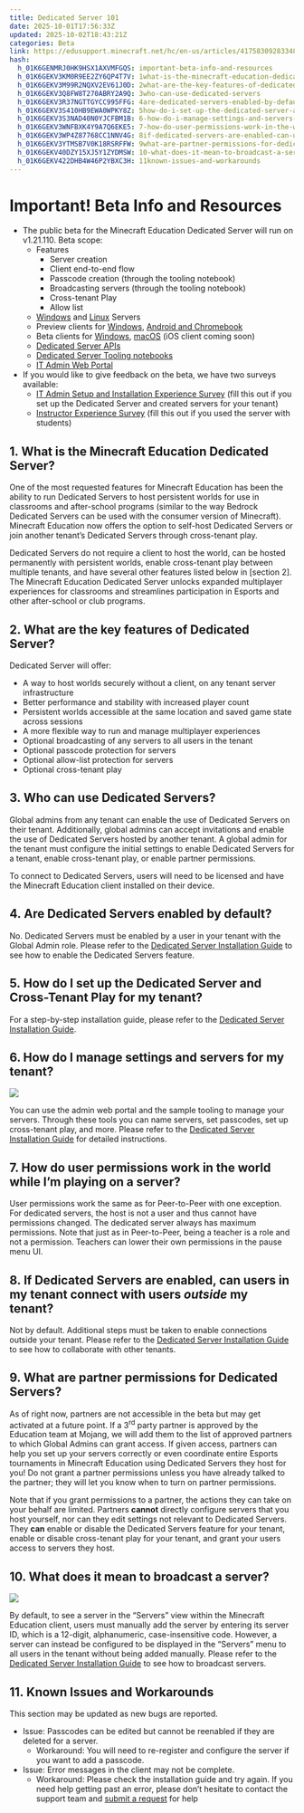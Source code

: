 ```yaml
---
title: Dedicated Server 101
date: 2025-10-01T17:56:33Z
updated: 2025-10-02T18:43:21Z
categories: Beta
link: https://edusupport.minecraft.net/hc/en-us/articles/41758309283348-Dedicated-Server-101
hash:
  h_01K6GENMRJ0HK9HSX1AXVMFGQS: important-beta-info-and-resources
  h_01K6GEKV3KM0R9EE2ZY6QP4T7V: 1what-is-the-minecraft-education-dedicated-server
  h_01K6GEKV3M99R2NQXV2EV61J0D: 2what-are-the-key-features-of-dedicated-server
  h_01K6GEKV3Q8FW8T270ABRY2A9Q: 3who-can-use-dedicated-servers
  h_01K6GEKV3R37NGTTGYCC995FFG: 4are-dedicated-servers-enabled-by-default
  h_01K6GEKV3S410HB9EWA0WPKY8Z: 5how-do-i-set-up-the-dedicated-server-and-cross-tenant-play-for-my-tenant
  h_01K6GEKV3S3NAD40N0YJCFBM1B: 6-how-do-i-manage-settings-and-servers-for-my-tenant
  h_01K6GEKV3WNFBXK4Y9A7Q6EKE5: 7-how-do-user-permissions-work-in-the-world-while-im-playing-on-a-server
  h_01K6GEKV3WP4Z87768CC1NNV4G: 8if-dedicated-servers-are-enabled-can-users-in-my-tenant-connect-with-users-outside-my-tenant
  h_01K6GEKV3YTMSB7V0K18RSRFFW: 9what-are-partner-permissions-for-dedicated-servers
  h_01K6GEKV40DZY15XJ5Y1ZYDMSW: 10-what-does-it-mean-to-broadcast-a-server
  h_01K6GEKV422DHB4W46P2YBXC3H: 11known-issues-and-workarounds
---
```


# **Important! Beta Info and Resources**

- The public beta for the Minecraft Education Dedicated Server will run on v1.21.110. Beta scope:
  - Features
    - Server creation
    - Client end-to-end flow
    - Passcode creation (through the tooling notebook)
    - Broadcasting servers (through the tooling notebook)
    - Cross-tenant Play
    - Allow list
  - [Windows](https://aka.ms/downloadmee-winServerBeta) and [Linux](https://aka.ms/MCEDU_Beta_Linux_Server) Servers
  - Preview clients for [Windows](https://aka.ms/downloadmee-winStoreBeta), [Android and Chromebook](https://aka.ms/downloadme-chromebookPreview)
  - Beta clients for [Windows](https://aka.ms/downloadmee-desktopBeta), [macOS](https://aka.ms/downloadmee-macosBeta) (iOS client coming soon)
  - [Dedicated Server APIs](https://aka.ms/MCEDU-DS-Docs)
  - [Dedicated Server Tooling notebooks](https://aka.ms/MCEDU-DS-Tooling)
  - [IT Admin Web Portal](https://aka.ms/dedicatedservers)
- If you would like to give feedback on the beta, we have two surveys available:
  - [IT Admin Setup and Installation Experience Survey](https://aka.ms/ds-admin-survey) (fill this out if you set up the Dedicated Server and created servers for your tenant)
  - [Instructor Experience Survey](https://aka.ms/ds-instructor-survey) (fill this out if you used the server with students)

## 1. What is the Minecraft Education Dedicated Server?

One of the most requested features for Minecraft Education has been the ability to run Dedicated Servers to host persistent worlds for use in classrooms and after-school programs (similar to the way Bedrock Dedicated Servers can be used with the consumer version of Minecraft). Minecraft Education now offers the option to self-host Dedicated Servers or join another tenant’s Dedicated Servers through cross-tenant play.

Dedicated Servers do not require a client to host the world, can be hosted permanently with persistent worlds, enable cross-tenant play between multiple tenants, and have several other features listed below in \[section 2\]. The Minecraft Education Dedicated Server unlocks expanded multiplayer experiences for classrooms and streamlines participation in Esports and other after-school or club programs.

## 2. What are the key features of Dedicated Server?

Dedicated Server will offer:

- A way to host worlds securely without a client, on any tenant server infrastructure
- Better performance and stability with increased player count
- Persistent worlds accessible at the same location and saved game state across sessions
- A more flexible way to run and manage multiplayer experiences
- Optional broadcasting of any servers to all users in the tenant
- Optional passcode protection for servers
- Optional allow-list protection for servers
- Optional cross-tenant play

## 3. Who can use Dedicated Servers?

Global admins from any tenant can enable the use of Dedicated Servers on their tenant. Additionally, global admins can accept invitations and enable the use of Dedicated Servers hosted by another tenant. A global admin for the tenant must configure the initial settings to enable Dedicated Servers for a tenant, enable cross-tenant play, or enable partner permissions.

To connect to Dedicated Servers, users will need to be licensed and have the Minecraft Education client installed on their device.

## 4. Are Dedicated Servers enabled by default?

No. Dedicated Servers must be enabled by a user in your tenant with the Global Admin role. Please refer to the [Dedicated Server Installation Guide](https://aka.ms/dsserversetup) to see how to enable the Dedicated Servers feature.

## 5. How do I set up the Dedicated Server and Cross-Tenant Play for my tenant?

For a step-by-step installation guide, please refer to the [Dedicated Server Installation Guide](https://aka.ms/dsserversetup).

## 6. How do I manage settings and servers for my tenant?

![](https://edusupport.minecraft.net/hc/article_attachments/41760389289108)

You can use the admin web portal and the sample tooling to manage your servers. Through these tools you can name servers, set passcodes, set up cross-tenant play, and more. Please refer to the [Dedicated Server Installation Guide](https://aka.ms/dsserversetup) for detailed instructions.

## 7. How do user permissions work in the world while I’m playing on a server?

User permissions work the same as for Peer-to-Peer with one exception. For dedicated servers, the host is not a user and thus cannot have permissions changed. The dedicated server always has maximum permissions. Note that just as in Peer-to-Peer, being a teacher is a role and not a permission. Teachers can lower their own permissions in the pause menu UI.

## 8. If Dedicated Servers are enabled, can users in my tenant connect with users *outside* my tenant?

Not by default. Additional steps must be taken to enable connections outside your tenant. Please refer to the [Dedicated Server Installation Guide](https://aka.ms/dsserversetup) to see how to collaborate with other tenants.

## 9. What are partner permissions for Dedicated Servers?

As of right now, partners are not accessible in the beta but may get activated at a future point. If a 3<sup>rd</sup> party partner is approved by the Education team at Mojang, we will add them to the list of approved partners to which Global Admins can grant access. If given access, partners can help you set up your servers correctly or even coordinate entire Esports tournaments in Minecraft Education using Dedicated Servers they host for you! Do not grant a partner permissions unless you have already talked to the partner; they will let you know when to turn on partner permissions.

Note that if you grant permissions to a partner, the actions they can take on your behalf are limited. Partners **cannot** directly configure servers that you host yourself, nor can they edit settings not relevant to Dedicated Servers. They **can** enable or disable the Dedicated Servers feature for your tenant, enable or disable cross-tenant play for your tenant, and grant your users access to servers they host.

## 10. What does it mean to broadcast a server?

![](https://edusupport.minecraft.net/hc/article_attachments/41758424526996)

By default, to see a server in the “Servers” view within the Minecraft Education client, users must manually add the server by entering its server ID, which is a 12-digit, alphanumeric, case-insensitive code. However, a server can instead be configured to be displayed in the “Servers” menu to all users in the tenant without being added manually. Please refer to the [Dedicated Server Installation Guide](https://aka.ms/dsserversetup) to see how to broadcast servers.

## 11. Known Issues and Workarounds

This section may be updated as new bugs are reported.

- Issue: Passcodes can be edited but cannot be reenabled if they are deleted for a server.
  - Workaround: You will need to re-register and configure the server if you want to add a passcode.
- Issue: Error messages in the client may not be complete.
  - Workaround: Please check the installation guide and try again. If you need help getting past an error, please don’t hesitate to contact the support team and [submit a request](https://aka.ms/MEE_New_Request) for help
